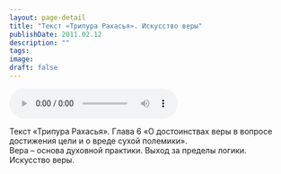 ```yaml
---
layout: page-detail
title: "Текст «Трипура Рахасья». Искусство веры"
publishDate: 2011.02.12
description: ""
tags:
image:
draft: false
---
```


<audio title="2011.02.12 - Текст «Трипура Рахасья». Искусство веры.mp3" src="https://filer-api.advayta.org/v1.0/public/files/73207" controls=""></audio>

 Текст «Трипура Рахасья». Глава 6 «О достоинствах веры в вопросе достижения цели и о вреде сухой полемики».  
 Вера – основа духовной практики. Выход за пределы логики.  
 Искусство веры.  

  
